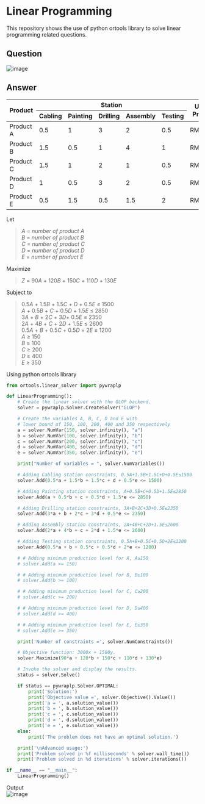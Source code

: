 # Linear Programming

This repository shows the use of python ortools library to solve linear programming related questions. 

## Question
![image](https://github.com/zl-gan/linear-programming/assets/69247135/f1ced83d-500b-492a-9889-6d43d4cede62)

## Answer
<table>
<thead>
  <tr>
    <th rowspan="2">Product</th>
    <th colspan="5">Station</th>
    <th rowspan="2">Unit Profit</th>
  </tr>
  <tr>
    <th>Cabling</th>
    <th>Painting</th>
    <th>Drilling</th>
    <th>Assembly</th>
    <th>Testing</th>
  </tr>
</thead>
<tbody>
  <tr>
    <td>Product A</td>
    <td>0.5</td>
    <td>1</td>
    <td>3</td>
    <td>2</td>
    <td>0.5</td>
    <td>RM90</td>
  </tr>
  <tr>
    <td>Product B</td>
    <td>1.5</td>
    <td>0.5</td>
    <td>1</td>
    <td>4</td>
    <td>1</td>
    <td>RM120</td>
  </tr>
  <tr>
    <td>Product C</td>
    <td>1.5</td>
    <td>1</td>
    <td>2</td>
    <td> 1</td>
    <td>0.5</td>
    <td>RM150</td>
  </tr>
  <tr>
    <td>Product D</td>
    <td>1</td>
    <td>0.5</td>
    <td>3</td>
    <td>2</td>
    <td>0.5</td>
    <td>RM110</td>
  </tr>
  <tr>
    <td>Product E</td>
    <td>0.5</td>
    <td> 1.5</td>
    <td>0.5</td>
    <td>1.5</td>
    <td>2</td>
    <td>RM130</td>
  </tr>
</tbody>
</table>

Let
>$A\ =\ number\ of\ product\ A$ \
$B\ =\ number\ of\ product\ B$ \
$C\ =\ number\ of\ product\ C$ \
$D\ =\ number\ of\ product\ D$ \
$E\ =\ number\ of\ product\ E$

Maximize
>$Z\ =\ 90A\ +\ 120B\ +\ 150C\ +\ 110D\ +\ 130E$

Subject to
>$0.5A\ +\ 1.5B\ +\ 1.5C\ +\ D\ +\ 0.5E\ ≤\ 1500$ \
$A\ +\ 0.5B\ +\ C\ +\ 0.5D\ +\ 1.5E\ ≤\ 2850$ \
$3A\ +\ B\ +\ 2C\ +\ 3D+\ 0.5E\ ≤\ 2350$ \
$2A\ +\ 4B\ +\ C\ +\ 2D\ +\ 1.5E\ ≤\ 2600$ \
$0.5A\ +\ B\ +\ 0.5C\ +\ 0.5D\ +\ 2E\ ≤\ 1200$ \
$A\ ≥\ 150$ \
$B\ ≥\ 100$ \
$C\ ≥\ 200$ \
$D\ ≥\ 400$ \
$E\ ≥\ 350$

Using python ortools library
```python
from ortools.linear_solver import pywraplp

def LinearProgramming(): 
    # Create the linear solver with the GLOP backend. 
    solver = pywraplp.Solver.CreateSolver("GLOP")

    # Create the variables A, B, C, D and E with 
    # lower bound of 150, 100, 200, 400 and 350 respectively
    a = solver.NumVar(150, solver.infinity(), "a")
    b = solver.NumVar(100, solver.infinity(), "b")
    c = solver.NumVar(200, solver.infinity(), "c")
    d = solver.NumVar(400, solver.infinity(), "d")
    e = solver.NumVar(350, solver.infinity(), "e")

    print("Number of variables = ", solver.NumVariables())

    # Adding Cabling station constraints, 0.5A+1.5B+1.5C+D+0.5E≤1500
    solver.Add(0.5*a + 1.5*b + 1.5*c + d + 0.5*e <= 1500)

    # Adding Painting station constraints, A+0.5B+C+0.5D+1.5E≤2850
    solver.Add(a + 0.5*b + c + 0.5*d + 1.5*e <= 2850)

    # Adding Drilling station constraints, 3A+B+2C+3D+0.5E≤2350
    solver.Add(3*a + b + 2*c + 3*d + 0.5*e <= 2350)

    # Adding Assembly station constraints, 2A+4B+C+2D+1.5E≤2600
    solver.Add(2*a + 4*b + c + 2*d + 1.5*e <= 2600)

    # Adding Testing station constraints, 0.5A+B+0.5C+0.5D+2E≤1200
    solver.Add(0.5*a + b + 0.5*c + 0.5*d + 2*e <= 1200)

    # # Adding minimum production level for A, A≥150
    # solver.Add(a >= 150)

    # # Adding minimum production level for B, B≥100
    # solver.Add(b >= 100)

    # # Adding minimum production level for C, C≥200
    # solver.Add(c >= 200)

    # # Adding minimum production level for D, D≥400
    # solver.Add(d >= 400)

    # # Adding minimum production level for E, E≥350
    # solver.Add(e >= 350)

    print('Number of constraints =', solver.NumConstraints())

    # Objective function: 3000x + 1500y.
    solver.Maximize(90*a + 120*b + 150*c + 110*d + 130*e)

    # Invoke the solver and display the results.
    status = solver.Solve()

    if status == pywraplp.Solver.OPTIMAL:
        print('Solution:')
        print('Objective value =', solver.Objective().Value())
        print('a = ', a.solution_value())
        print('b = ', b.solution_value())
        print('c = ', c.solution_value())
        print('d = ', d.solution_value())
        print('e = ', e.solution_value())
    else:
        print('The problem does not have an optimal solution.')

    print('\nAdvanced usage:')
    print('Problem solved in %f milliseconds' % solver.wall_time())
    print('Problem solved in %d iterations' % solver.iterations())

if __name__ == "__main__": 
    LinearProgramming()
```

Output \
![image](https://github.com/zl-gan/linear-programming/assets/69247135/8361e1c4-0056-418c-b588-edf8aeeb947c)
